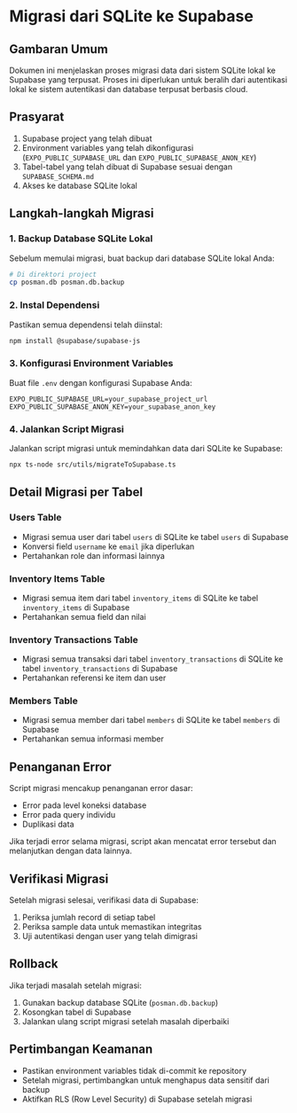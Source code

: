 # Migrasi dari SQLite ke Supabase

## Gambaran Umum

Dokumen ini menjelaskan proses migrasi data dari sistem SQLite lokal ke Supabase yang terpusat. Proses ini diperlukan untuk beralih dari autentikasi lokal ke sistem autentikasi dan database terpusat berbasis cloud.

## Prasyarat

1. Supabase project yang telah dibuat
2. Environment variables yang telah dikonfigurasi (`EXPO_PUBLIC_SUPABASE_URL` dan `EXPO_PUBLIC_SUPABASE_ANON_KEY`)
3. Tabel-tabel yang telah dibuat di Supabase sesuai dengan `SUPABASE_SCHEMA.md`
4. Akses ke database SQLite lokal

## Langkah-langkah Migrasi

### 1. Backup Database SQLite Lokal
Sebelum memulai migrasi, buat backup dari database SQLite lokal Anda:
```bash
# Di direktori project
cp posman.db posman.db.backup
```

### 2. Instal Dependensi
Pastikan semua dependensi telah diinstal:
```bash
npm install @supabase/supabase-js
```

### 3. Konfigurasi Environment Variables
Buat file `.env` dengan konfigurasi Supabase Anda:
```env
EXPO_PUBLIC_SUPABASE_URL=your_supabase_project_url
EXPO_PUBLIC_SUPABASE_ANON_KEY=your_supabase_anon_key
```

### 4. Jalankan Script Migrasi
Jalankan script migrasi untuk memindahkan data dari SQLite ke Supabase:
```bash
npx ts-node src/utils/migrateToSupabase.ts
```

## Detail Migrasi per Tabel

### Users Table
- Migrasi semua user dari tabel `users` di SQLite ke tabel `users` di Supabase
- Konversi field `username` ke `email` jika diperlukan
- Pertahankan role dan informasi lainnya

### Inventory Items Table
- Migrasi semua item dari tabel `inventory_items` di SQLite ke tabel `inventory_items` di Supabase
- Pertahankan semua field dan nilai

### Inventory Transactions Table
- Migrasi semua transaksi dari tabel `inventory_transactions` di SQLite ke tabel `inventory_transactions` di Supabase
- Pertahankan referensi ke item dan user

### Members Table
- Migrasi semua member dari tabel `members` di SQLite ke tabel `members` di Supabase
- Pertahankan semua informasi member

## Penanganan Error

Script migrasi mencakup penanganan error dasar:
- Error pada level koneksi database
- Error pada query individu
- Duplikasi data

Jika terjadi error selama migrasi, script akan mencatat error tersebut dan melanjutkan dengan data lainnya.

## Verifikasi Migrasi

Setelah migrasi selesai, verifikasi data di Supabase:
1. Periksa jumlah record di setiap tabel
2. Periksa sample data untuk memastikan integritas
3. Uji autentikasi dengan user yang telah dimigrasi

## Rollback

Jika terjadi masalah setelah migrasi:
1. Gunakan backup database SQLite (`posman.db.backup`)
2. Kosongkan tabel di Supabase
3. Jalankan ulang script migrasi setelah masalah diperbaiki

## Pertimbangan Keamanan

- Pastikan environment variables tidak di-commit ke repository
- Setelah migrasi, pertimbangkan untuk menghapus data sensitif dari backup
- Aktifkan RLS (Row Level Security) di Supabase setelah migrasi
